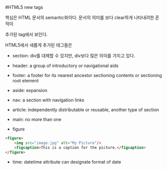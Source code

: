 #HTML5 new tags

핵심은 HTML 문서의 semantic화이다. 문서의 의미를 보다 clear하게 나타내려한 흔적이 

추가된 tag에서 보인다. 

HTML5에서 새롭게 추가된 태그들은 

* section: div를 대체할 수 있지만, div보다 많은 의미를 가지고 있다.

* header: a group of introductory or navigational aids

* footer: a footer for its nearest ancestor sectioning contents or sectioning root element

* aside: expansion

* nav: a section with navigation links

* article: independently distributable or reusable, another type of section 

* main: no more than one

* figure 
```html
<figure>
	<img src="image.jpg" alt="My Picture"/>
	<figcaption>This is a caption for the picture.</figcaption>
</figure>
```

* time: datetime attribute can designate format of date